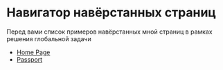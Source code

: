# **Навигатор навёрстанных страниц**

Перед вами список примеров навёрстанных мной страниц в рамках решения глобальной задачи

- [Home Page](http://zolotaryow.aplex.ru/invest/)
- [Passport](http://zolotaryow.aplex.ru/invest/passport.html)